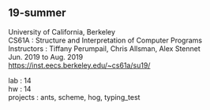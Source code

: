 ## 19-summer
University of California, Berkeley  
CS61A : Structure and Interpretation of Computer Programs  
Instructors : Tiffany Perumpail, Chris Allsman, Alex Stennet  
Jun. 2019 to Aug. 2019  
https://inst.eecs.berkeley.edu/~cs61a/su19/

lab : 14  
hw : 14  
projects : ants, scheme, hog, typing_test
